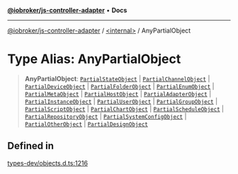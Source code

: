 [**@iobroker/js-controller-adapter**](../../README.md) • **Docs**

***

[@iobroker/js-controller-adapter](../../globals.md) / [\<internal\>](../README.md) / AnyPartialObject

# Type Alias: AnyPartialObject

> **AnyPartialObject**: [`PartialStateObject`](../interfaces/PartialStateObject.md) \| [`PartialChannelObject`](../interfaces/PartialChannelObject.md) \| [`PartialDeviceObject`](../interfaces/PartialDeviceObject.md) \| [`PartialFolderObject`](../interfaces/PartialFolderObject.md) \| [`PartialEnumObject`](../interfaces/PartialEnumObject.md) \| [`PartialMetaObject`](../interfaces/PartialMetaObject.md) \| [`PartialHostObject`](../interfaces/PartialHostObject.md) \| [`PartialAdapterObject`](../interfaces/PartialAdapterObject.md) \| [`PartialInstanceObject`](../interfaces/PartialInstanceObject.md) \| [`PartialUserObject`](../interfaces/PartialUserObject.md) \| [`PartialGroupObject`](../interfaces/PartialGroupObject.md) \| [`PartialScriptObject`](../interfaces/PartialScriptObject.md) \| [`PartialChartObject`](PartialChartObject.md) \| [`PartialScheduleObject`](../interfaces/PartialScheduleObject.md) \| [`PartialRepositoryObject`](../interfaces/PartialRepositoryObject.md) \| [`PartialSystemConfigObject`](../interfaces/PartialSystemConfigObject.md) \| [`PartialOtherObject`](../interfaces/PartialOtherObject.md) \| [`PartialDesignObject`](../interfaces/PartialDesignObject.md)

## Defined in

[types-dev/objects.d.ts:1216](https://github.com/ioBroker/ioBroker.js-controller/blob/1e3f92f91943b544535e021f5e14acf9ed5c82e5/packages/types-dev/objects.d.ts#L1216)
